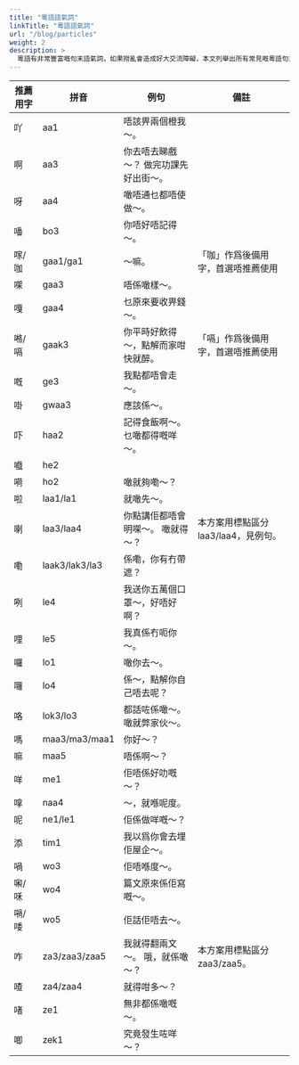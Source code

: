 ```yaml
---
title: "粵語語氣詞"
linkTitle: "粵語語氣詞"
url: "/blog/particles"
weight: 2
description: >
  粵語有非常豐富嘅句末語氣詞，如果撈亂會造成好大交流障礙，本文列舉出所有常見嘅粵語句末語氣詞同佢哋嘅推薦寫法，等大家可以寫規範粵文。
---
```


| 推薦用字 | 拼音           | 例句                                  | 備註                                 |
| -------- | -------------- | ------------------------------------- | ------------------------------------ |
| 吖       | aa1            | 唔該畀兩個橙我～。                    |                                      |
| 啊       | aa3            | 你去唔去睇戲～？ 做完功課先好出街～。 |                                      |
| 呀       | aa4            | 噉唔通乜都唔使做～。                  |                                      |
| 噃       | bo3            | 你唔好唔記得～。                      |                                      |
| 𠺢/咖    | gaa1/ga1       | ～嘛。                                | 「咖」作爲後備用字，首選唔推薦使用   |
| 㗎       | gaa3           | 唔係噉樣～。                          |                                      |
| 嘎       | gaa4           | 乜原來要收畀錢～。                    |                                      |
| 𠺝/嗝    | gaak3          | 你平時好飲得～，點解而家咁快就醉。    | 「嗝」作爲後備用字，首選唔推薦使用   |
| 嘅       | ge3            | 我點都唔會走～。                      |                                      |
| 啩       | gwaa3          | 應該係～。                            |                                      |
| 吓       | haa2           | 記得食飯啊～。乜噉都得嘅咩～。        |                                      |
| 嚱       | he2            |                                       |                                      |
| 嗬       | ho2            | 噉就夠嘞～？                          |                                      |
| 啦       | laa1/la1       | 就噉先～。                            |                                      |
| 喇       | laa3/laa4      | 你點講佢都唔會明㗎～。 噉就得～？     | 本方案用標點區分 laa3/laa4，見例句。 |
| 嘞       | laak3/lak3/la3 | 係嘞，你有冇帶遮？                    |                                      |
| 咧       | le4            | 我送你五萬個口罩～，好唔好啊？        |                                      |
| 哩       | le5            | 我真係冇呃你～。                      |                                      |
| 囉       | lo1            | 噉你去～。                            |                                      |
| 囖       | lo4            | 係～，點解你自己唔去呢？              |                                      |
| 咯       | lok3/lo3       | 都話咗係噉～。噉就弊家伙～。          |                                      |
| 嗎       | maa3/ma3/maa1  | 你好～？                              |                                      |
| 嘛       | maa5           | 唔係啊～？                            |                                      |
| 咩       | me1            | 佢唔係好叻嘅～？                      |                                      |
| 嗱       | naa4           | ～，就喺呢度。                        |                                      |
| 呢       | ne1/le1        | 佢係做咩嘅～？                        |                                      |
| 添       | tim1           | 我以爲你會去埋佢屋企～。              |                                      |
| 喎       | wo3            | 佢唔喺度～。                          |                                      |
| 啝/咊    | wo4            | 篇文原來係佢寫嘅～。                  |                                      |
| 𡁜/唩    | wo5            | 佢話佢唔去～。                        |                                      |
| 咋       | za3/zaa3/zaa5  | 我就得翻兩文～。 哦，就係噉～？       | 本方案用標點區分 zaa3/zaa5。         |
| 喳       | za4/zaa4       | 就得咁多～？                          |                                      |
| 啫       | ze1            | 無非都係噉嘅～。                      |                                      |
| 唧       | zek1           | 究竟發生咗咩～？                      |                                      |
